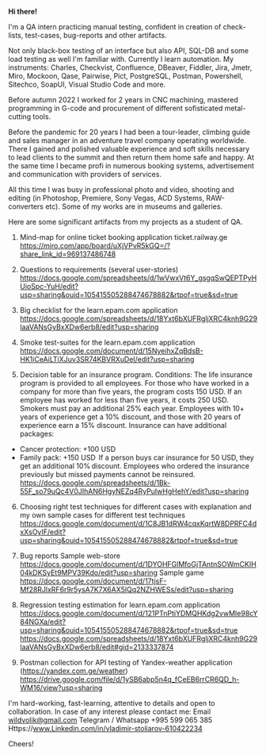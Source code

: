 **Hi there!**

I'm a QA intern practicing manual testing, confident in creation of check-lists, test-cases, bug-reports and other artifacts.

Not only black-box testing of an interface but also API, SQL-DB and some load testing as well I'm familiar with. Currently I learn automation. My instruments: Charles, Checkvist, Confluence, DBeaver, Fiddler, Jira, Jmetr, Miro, Mockoon, Qase, Pairwise, Pict, PostgreSQL, Postman, Powershell, Sitechco, SoapUI, Visual Studio Code and more.

Before autumn 2022 I worked for 2 years in CNC machining, mastered programming in G-code and procurement of different sofisticated metal-cutting tools.

Before the pandemic for 20 years I had been a tour-leader, climbing guide and sales manager in an adventure travel company operating worldwide. There I gained and polished valuable experience and soft skills necessary to lead clients to the summit and then return them home safe and happy. At the same time I became profi in numerous booking systems, advertisement and communication with providers of services.
 
All this time I was busy in professional photo and video, shooting and editing (in Photoshop, Premiere, Sony Vegas, ACD Systems, RAW-converters etc). Some of my works are in museums and galleries.

Here are some significant artifacts from my projects as a student of QA.

1. Mind-map for online ticket booking application ticket.railway.ge
https://miro.com/app/board/uXjVPvR5kGQ=/?share_link_id=969137486748

2. Questions to requirements (several user-stories) 
https://docs.google.com/spreadsheets/d/1wVwxVt6Y_gsgqSwQEPTPyHUioSpc-YuH/edit?usp=sharing&ouid=105415505288474678882&rtpof=true&sd=true

3. Big checklist for the learn.epam.com application 
https://docs.google.com/spreadsheets/d/18Yxt6bXUFRgljXRC4knh9G29laaVANsGyBxXDw6erb8/edit?usp=sharing

4. Smoke test-suites for the learn.epam.com application
https://docs.google.com/document/d/15NyeihxZqBdsB-HK1iCeAiLTiXJuv3SR74KBVRXuDeI/edit?usp=sharing

5. Decision table for an insurance program. Conditions:
The life insurance program is provided to all employees. For those who have worked in a company for more than five years, the program costs 150 USD. If an employee has worked for less than five years, it costs 250 USD. Smokers must pay an additional 25% each year. Employees with 10+ years of experience get a 10% discount, and those with 20 years of experience earn a 15% discount.
Insurance can have additional packages: 
- Cancer protection: +100 USD 
- Family pack: +150 USD 
If a person buys car insurance for 50 USD, they get an additional 10% discount.
Employees who ordered the insurance previously but missed payments cannot be reinsured.
https://docs.google.com/spreadsheets/d/1Bk-55F_so79uQc4V0JIhAN6HgyNEZq4RyPuIwHgHehY/edit?usp=sharing

6. Choosing right test techniques for different cases with explanation and my own sample cases for different test techniques
https://docs.google.com/document/d/1C8JB1dRW4cqxKqrtW8DPRFC4dxXsOyIF/edit?usp=sharing&ouid=105415505288474678882&rtpof=true&sd=true

7. Bug reports
Sample web-store https://docs.google.com/document/d/1DYOHFGlMfoGjTAntnSOWmCKIH04kDKSyEt9MPV39Kdo/edit?usp=sharing
Sample game https://docs.google.com/document/d/17tjsF-Mf28RJlxRF6r9r5ysA7K7X6AX5lQq2NZHWESs/edit?usp=sharing

8. Regression testing estimation for learn.epam.com application
https://docs.google.com/document/d/121PTnPtiYDMQHKdg2vwMIe98cY84NGXa/edit?usp=sharing&ouid=105415505288474678882&rtpof=true&sd=true
https://docs.google.com/spreadsheets/d/18Yxt6bXUFRgljXRC4knh9G29laaVANsGyBxXDw6erb8/edit#gid=2133337874

9. Postman collection for API testing of Yandex-weather application (https://yandex.com.ge/weather)
https://drive.google.com/file/d/1ySB6abp5n4q_fCeEB6rrCR6QD_h-WM16/view?usp=sharing

I'm hard-working, fast-learning, attentive to details and open to collaboration. In case of any interest please contact me:
Email wildvolik@gmail.com
Telegram / Whatsapp +995 599 065 385
Https://www.Linkedin.com/in/vladimir-stoliarov-610422234

Cheers!
